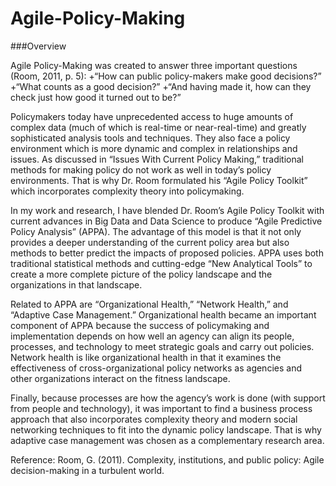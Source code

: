 Agile-Policy-Making
===================

###Overview

Agile Policy-Making was created to answer three important questions (Room, 2011, p. 5):
+“How can public policy-makers make good decisions?”
+“What counts as a good decision?”
+“And having made it, how can they check just how good it turned out to be?”

Policymakers today have unprecedented access to huge amounts of complex data (much of which is real-time or near-real-time) and greatly sophisticated analysis tools and techniques. They also face a policy environment which is more dynamic and complex in relationships and issues. As discussed in “Issues With Current Policy Making,”  traditional methods for making policy do not work as well in today’s policy environments. That is why Dr. Room formulated his “Agile Policy Toolkit” which incorporates complexity theory into policymaking.  

In my work and research, I have blended Dr. Room’s Agile Policy Toolkit with current advances in Big Data and Data Science to produce “Agile Predictive Policy Analysis” (APPA).  The advantage of this model is that it not only provides a deeper understanding of the current policy area but also methods to better predict the impacts of proposed policies. APPA uses both traditional statistical methods and cutting-edge “New Analytical Tools” to create a more complete picture of the policy landscape and the organizations in that landscape. 

Related to APPA are “Organizational Health,” “Network Health,” and “Adaptive Case Management.” Organizational health became an important component of APPA because the success of policymaking and implementation depends on how well an agency can align its people, processes, and technology to meet strategic goals and carry out policies. Network health is like organizational health in that it examines the effectiveness of cross-organizational policy networks as agencies and other organizations interact on the fitness landscape. 

Finally, because processes are how the agency’s work is done (with support from people and technology), it was important to find a business process approach that also incorporates complexity theory and modern social networking techniques to fit into the dynamic policy landscape. That is why adaptive case management was chosen as a complementary research area.
	 
Reference:  Room, G. (2011). Complexity, institutions, and public policy: Agile decision-making in a turbulent world. 




